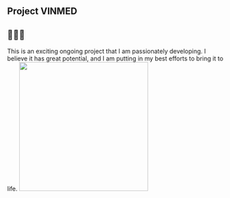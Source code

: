 ## Project VINMED
##  🚧🚧🚧
This is an exciting ongoing project that I am passionately developing. I believe it has great potential, and I am putting in my best efforts to bring it to life.
<img src="https://github.com/Kiritokunnnnn/VINMED-fullstack/blob/e9220787232812d6bb2ed228cdff9ff497efaf94/image/Screenshot%202025-03-01%20223229.png" width="300">
